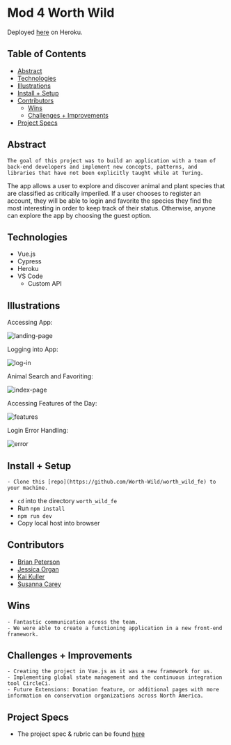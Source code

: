# Mod 4 Worth Wild 
 Deployed [here](https://worth-wild.herokuapp.com/) on Heroku.

## Table of Contents
  - [Abstract](#abstract)
  - [Technologies](#technologies)
  - [Illustrations](#illustrations)
  - [Install + Setup](#set-up)
  - [Contributors](#contributors)
	- [Wins](#wins)
	- [Challenges + Improvements](#challenges-+-Improvements)
  - [Project Specs](#project-specs)

## Abstract
	The goal of this project was to build an application with a team of back-end developers and implement new concepts, patterns, and libraries that have not been explicitly taught while at Turing.
  The app allows a user to explore and discover animal and plant species that are classified as critically imperiled. If a user chooses to register an account, they will be able to login and favorite the species they find the most interesting in order to keep track of their status. Otherwise, anyone can explore the app by choosing the guest option.  


## Technologies
  - Vue.js
  - Cypress
  - Heroku
  - VS Code
	- Custom API 

## Illustrations

Accessing App:

![landing-page](https://media.giphy.com/media/pMj2WADGHvnu1H6O4d/giphy.gif)

Logging into App:

![log-in](https://media.giphy.com/media/GLXaW0L0QuEL1AOm1H/giphy.gif)

Animal Search and Favoriting:

![index-page](https://media.giphy.com/media/27tmAtotSbIcxlWHpp/giphy.gif)

Accessing Features of the Day:

![features](https://media.giphy.com/media/LWg9smMfUKkzoWbo4w/giphy.gif)

Login Error Handling: 

![error](https://media.giphy.com/media/gKJooAUrqSb8BnqAq6/giphy.gif)


## Install + Setup
	- Clone this [repo](https://github.com/Worth-Wild/worth_wild_fe) to your machine.
  - `cd` into the directory `worth_wild_fe`
  - Run `npm install`
  - `npm run dev`
  - Copy local host into browser 



## Contributors
  - [Brian Peterson](https://github.com/bpeterson2579)
  - [Jessica Organ](https://github.com/Jorgan612)
  - [Kai Kuller](https://github.com/kavakai)
  - [Susanna Carey](https://github.com/susannaopal)

## Wins
	- Fantastic communication across the team. 
	- We were able to create a functioning application in a new front-end framework. 

## Challenges + Improvements
	- Creating the project in Vue.js as it was a new framework for us. 
	- Implementing global state management and the continuous integration tool CircleCi. 
	- Future Extensions: Donation feature, or additional pages with more information on conservation organizations across North America. 


## Project Specs
  - The project spec & rubric can be found [here](https://mod4.turing.edu/projects/capstone/)
